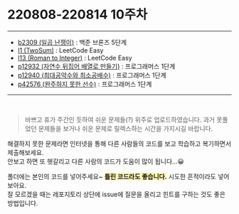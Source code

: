 # 220808-220814 10주차
---
* [b2309 (일곱 난쟁이)](https://www.acmicpc.net/problem/2309) : 백준 브론즈 5단계
* [l1 (TwoSum)](https://leetcode.com/problems/two-sum/) : LeetCode Easy
* [l13 (Roman to Integer)](https://leetcode.com/problems/roman-to-integer/) : LeetCode Easy
* [p12932 (자연수 뒤집어 배열로 만들기)](https://school.programmers.co.kr/learn/courses/30/lessons/12932) : 프로그래머스 1단계
* [p12940 (최대공약수와 최소공배수)](https://school.programmers.co.kr/learn/courses/30/lessons/12940) : 프로그래머스 1단계
* [p42576 (완주하지 못한 선수)](https://school.programmers.co.kr/learn/courses/30/lessons/42576) : 프로그래머스 1단계
---  
<br>

  > 바쁘고 휴가 주간인 듯하여 쉬운 문제들(?) 위주로 업로드하였습니다. 과거 못풀었던 문제들을 보거나 쉬운 문제로 릴렉스하는 시간을 가지시길 바랍니다.  
  
  해결하지 못한 문제라면 인터넷을 통해 다른 사람들의 코드를 보고 학습하고 복기하면서 제출해보세요.  
   안보고 하면 또 헷갈리고 다른 사람의 코드가 도움이 많이 됩니다...😀   
     
   폴더에는 본인의 코드를 넣어주세요~ <span style='background-color:#fff5b1'>__틀린 코드라도 좋습니다.__</span> 시도한 흔적이라도 넣어보아요.  
   잘 모르겠을 때는 레포지토리 상단에 issue에 질문을 올리고 힌트를 구하는 것도 좋은 방법입니다.

<br>
